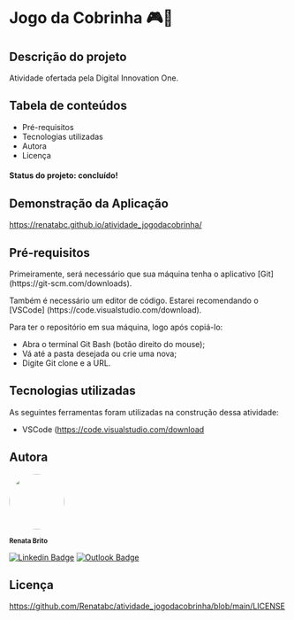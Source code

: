 # Jogo da Cobrinha :video_game::snake:



## Descrição do projeto

<p>Atividade ofertada pela Digital Innovation One.</p>



## Tabela de conteúdos

<!--ts-->

* Pré-requisitos
* Tecnologias utilizadas
* Autora
* Licença

<!--te-->



#### Status do projeto: concluído!





## Demonstração da Aplicação

https://renatabc.github.io/atividade_jogodacobrinha/


## Pré-requisitos

<p>Primeiramente, será necessário que sua máquina tenha o aplicativo [Git] (https://git-scm.com/downloads).</p>

<p>Também é necessário um editor de código. Estarei recomendando o [VSCode] (https://code.visualstudio.com/download).</p>



Para ter o repositório em sua máquina, logo após copiá-lo:

* Abra o terminal Git Bash (botão direito do mouse);
* Vá até a pasta desejada ou crie uma nova;
* Digite Git clone e a URL.





## Tecnologias utilizadas

As seguintes ferramentas foram utilizadas na construção dessa atividade: 

* VSCode (https://code.visualstudio.com/download





## Autora

<img style="border-radius: 50%;" src="https://avatars.githubusercontent.com/u/93830634?s=400&u=6adaba5d61e8bc151b25462fb36582bb32a7e146&v=4" width="100px;" height="100px;" alt=""/>

<sub><b>Renata Brito</b></sub>

[![Linkedin Badge](https://img.shields.io/badge/-Renata-blue?style=flat-square&logo=Linkedin&logoColor=white&link=https://www.linkedin.com/in/renata-brito-601b83222/)](https://www.linkedin.com/in/renata-brito-601b83222/)
[![Outlook Badge](https://img.shields.io/badge/-renatabc12@outlook.com-c14438?style=flat-square&logo=Outlook&logoColor=white&link=mailto:renatabc12@outlook.com)](mailto:renatabc12@outlook.com)




## Licença
https://github.com/Renatabc/atividade_jogodacobrinha/blob/main/LICENSE

